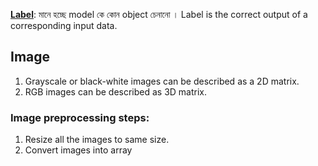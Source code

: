 <ins>**Label**</ins>: মানে হচ্ছে model কে কোন object চেনানো । Label is the correct output of a corresponding input data.

## Image

1. Grayscale or black-white images can be described as a 2D matrix.
2. RGB images can be described as 3D matrix.

### Image preprocessing steps:

1. Resize all the images to same size.
2. Convert images into array 


